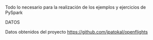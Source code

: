 Todo lo necesario para la realización de los ejemplos y ejercicios de PySpark


DATOS

Datos obtenidos del proyecto https://github.com/jpatokal/openflights
